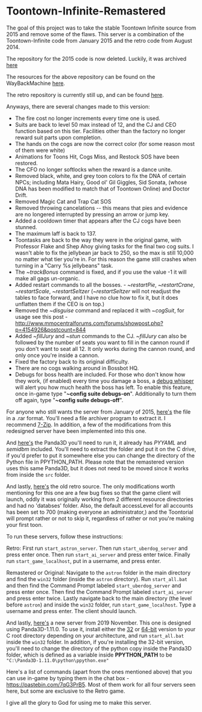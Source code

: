 # Toontown-Infinite-Remastered
The goal of this project was to take the stable Toontown Infinite source from 2015 and remove some of the flaws. This server is a combination of the Toontown-Infinite code from January 2015 and the retro code from August 2014.

The repository for the 2015 code is now deleted. Luckily, it was archived [here](https://github.com/CrankySupertoon/Toontown-Infinite-Early-2015)

The resources for the above repository can be found on the WayBackMachine [here](http://web.archive.org/web/20150104025550/https://github.com/ToontownInfinite/resources/archive/master.zip).

The retro repository is currently still up, and can be found [here](https://github.com/ToonTownInfiniteRepo/ToontownInfinite).

Anyways, there are several changes made to this version:

- The fire cost no longer increments every time one is used.
- Suits are back to level 50 max instead of 12, and the CJ and CEO function based on this tier. Facilities other than the factory no longer reward suit parts upon completion.
- The hands on the cogs are now the correct color (for some reason most of them were white)
- Animations for Toons Hit, Cogs Miss, and Restock SOS have been restored.
- The CFO no longer softlocks when the reward is a dance unite.
- Removed black, white, and grey toon colors to fix the DNA of certain NPCs; including Mata Hairy, Good ol' Gil Giggles, Sid Sonata, (whose DNA has been modified to match that of Toontown Online) and Doctor Drift.
- Removed Magic Cat and Trap Cat SOS
- Removed throwing cancelations -- this means that pies and evidence are no longered interrupted by pressing an arrow or jump key.
- Added a cooldown timer that appears after the CJ cogs have been stunned.
- The maximum laff is back to 137.
- Toontasks are back to the way they were in the original game, with Professor Flake and Shep Ahoy giving tasks for the final two cog suits. I wasn't able to fix the jellybean jar back to 250, so the max is still 10,000 no matter what tier you're in. For this reason the game still crashes when turning in a "Carry %s jellybeans" task.
- The *~trackBonus* command is fixed, and if you use the value -1 it will make all gags un-organic.
- Added restart commands to all the bosses. - *~restartPie*, *~restartCrane*, *~restartScale*, *~restartSeltzer* (*~restartSeltzer* will not readjust the tables to face forward, and I have no clue how to fix it, but it does unflatten them if the CEO is on top.)
- Removed the *~disguise* command and replaced it with *~cogSuit*, for usage see this post - http://www.mmocentralforums.com/forums/showpost.php?p=4154926&postcount=844
- Added *~fillJury* and *~stun* commands to the CJ. *~fillJury* can also be followed by the number of seats you want to fill in the cannon round if you don't want to seat all 12. It only works during the cannon round, and only once you're inside a cannon.
- Fixed the factory back to its original difficulty.
- There are no cogs walking around in Bossbot HQ.
- Debugs for boss health are included. For those who don't know how they work, (if enabled) every time you damage a boss, a [debug whisper](https://imgur.com/cUlO0Qj) will alert you how much health the boss has left. To enable this feature, once in-game type "**~config suite debugs-on**". Additionally to turn them off again, type "**~config suite debugs-off**".

For anyone who still wants the server from January of 2015, [here's](http://www.mediafire.com/file/p0k35q5pqhaz6gr/%255BTTI_Fresh%255D_-_Final.rar/file) the file in a .rar format.
You'll need a file archiver program to extract it. I recommend [7-Zip](https://www.7-zip.org/download.html). In addition, a few of the modifications from this redesigned server have been implemented into this one.

And [here's](http://www.mediafire.com/file/xdws5sbdbrnxb1s/Panda3D-1.9.0.rar/file) the Panda3D you'll need to run it, it already has *PYYAML* and *semidbm* included.
You'll need to extract the folder and put it on the C drive, if you'd prefer to put it somewhere else you can change the directory of the Python file in PPYTHON_PATH. Please note that the remastered version uses this same Panda3D, but it does not need to be moved since it works from inside the ```src``` folder.

And lastly, [here's](https://www.mediafire.com/file/xx3fsvwq6p9rwnx/Toontown_Infinite_Retro.rar/file) the old retro source. The only modifications worth mentioning for this one are a few bug fixes so that the game client will launch, oddly it was originally working from 2 different resource directories and had no 'databses' folder. Also, the default accessLevel for all accounts has been set to 700 (making everyone an administrator,) and the Toontorial will prompt rather or not to skip it, regardless of rather or not you're making your first toon.

To run these servers, follow these instructions:

Retro: First run ```start_astron_server```. Then run ```start_uberdog_server``` and press enter once. Then run ```start_ai_server``` and press enter twice. Finally run ```start_game_localhost```, put in a username, and press enter.

Remastered or Original: Navigate to the ```astron``` folder in the main directory and find the ```win32``` folder (inside the ```astron``` directory). Run ```start_all.bat``` and then find the Command Prompt labeled ```start_uberdog_server``` and press enter once. Then find the Command Prompt labeled ```start_ai_server``` and press enter twice. Lastly navigate back to the main directory (the level before ```astron```) and inside the ```win32``` folder, run ```start_game_localhost```. Type a username and press enter. The client should launch.

And lastly, [here's](http://www.mediafire.com/file/zf6dxu09gqad01b/Toontown-School-House-neatsketched.rar/file) a new server from 2019 November. This one is designed using Panda3D-1.11.0. To use it, install either the [32](http://www.mediafire.com/file/w1p6g1yg4nqjcya/Panda3D-1.11.0.exe/file) or [64-bit](http://www.mediafire.com/file/jd64nzvtdvnyw5z/Panda3D-1.11.0-x64.exe/file) version to your C root directory depending on your architecture, and run ```start_all.bat``` inside the ```win32``` folder. In addition, if you're installing the 32-bit version, you'll need to change the directory of the python copy inside the Panda3D folder, which is defined as a variable inside **PPYTHON_PATH** to be ```"C:\Panda3D-1.11.0\python\ppython.exe"```

Here's a list of commands (apart from the ones mentioned above) that you can use in-game by typing them in the chat box - https://pastebin.com/7qG3PrB5. Most of them work for all four servers seen here, but some are exclusive to the Retro game.


I give all the glory to God for using me to make this server.
